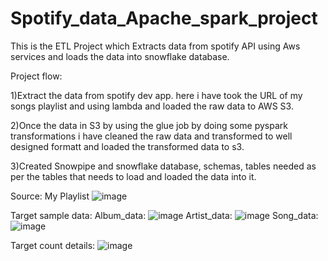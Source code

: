 # Spotify_data_Apache_spark_project
This is the ETL Project which Extracts data from spotify API using Aws services and loads the data into snowflake database.

Project flow:

1)Extract the data from spotify dev app. here i have took the URL of my songs playlist and using lambda and loaded the raw data to AWS S3.

2)Once the data in S3 by using the glue job by doing some pyspark transformations i have cleaned the raw data and transformed to well designed formatt and loaded the transformed data to s3.

3)Created Snowpipe and snowflake database, schemas, tables needed as per the tables that needs to load and loaded the data into it.

Source:
My Playlist
![image](https://github.com/user-attachments/assets/b90d7c02-f98d-411d-828b-f101365338be)

Target sample data:
Album_data:
![image](https://github.com/user-attachments/assets/1dfb7a1a-a05b-486f-9c2a-85ba2615fdf0)
Artist_data:
![image](https://github.com/user-attachments/assets/7e6288e2-d669-47d5-a640-0b3b0587dac7)
Song_data:
![image](https://github.com/user-attachments/assets/4c279b31-459f-4d14-a5e8-263aee4edaf2)

Target count details:
![image](https://github.com/user-attachments/assets/93bddba2-d429-4e10-a881-724e58d00f58)
